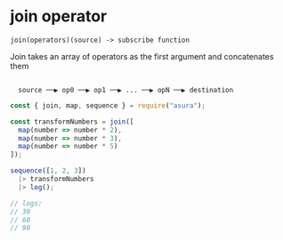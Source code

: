 # join operator

`join(operators)(source) -> subscribe function`

Join takes an array of operators as the first argument
and concatenates them

```

  source ──▶ op0 ──▶ op1 ──▶ ... ──▶ opN ──▶ destination

```


```js
const { join, map, sequence } = require("asura");

const transformNumbers = join([
  map(number => number * 2),
  map(number => number * 3),
  map(number => number * 5)
]);

sequence([1, 2, 3])
  |> transformNumbers
  |> log();

// logs:
// 30
// 60
// 90
```
